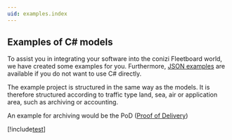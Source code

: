 ```yaml
---
uid: examples.index
---
```


## Examples of C# models

To assist you in integrating your software into the conizi Fleetboard world, we have created some examples for you. Furthermore, [JSON examples]() are available if you do not want to use C# directly.

The example project is structured in the same way as the models. It is therefore structured according to traffic type land, sea, air or application area, such as archiving or accounting.

An example for archiving would be the PoD ([Proof of Delivery](xref:Conizi.Model.Archiving.ProofOfDelivery))

[!include[test](https://git.fleetboard-logistics.com/conizi/plattform/semanticmodel/raw/master/src/Conizi.Model.Examples/Archiving/ProofOfDeliverySimpleExample.cs)]